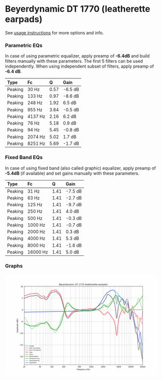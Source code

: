 # Beyerdynamic DT 1770 (leatherette earpads)
See [usage instructions](https://github.com/jaakkopasanen/AutoEq#usage) for more options and info.

### Parametric EQs
In case of using parametric equalizer, apply preamp of **-6.4dB** and build filters manually
with these parameters. The first 5 filters can be used independently.
When using independent subset of filters, apply preamp of **-6.4 dB**.

| Type    | Fc      |    Q | Gain    |
|:--------|:--------|:-----|:--------|
| Peaking | 30 Hz   | 0.57 | -6.5 dB |
| Peaking | 133 Hz  | 0.97 | -8.6 dB |
| Peaking | 248 Hz  | 1.92 | 6.5 dB  |
| Peaking | 955 Hz  | 3.64 | -0.5 dB |
| Peaking | 4137 Hz | 2.16 | 6.2 dB  |
| Peaking | 76 Hz   | 5.18 | 0.9 dB  |
| Peaking | 94 Hz   | 5.45 | -0.8 dB |
| Peaking | 2074 Hz | 5.02 | 1.7 dB  |
| Peaking | 8251 Hz | 5.69 | -1.7 dB |

### Fixed Band EQs
In case of using fixed band (also called graphic) equalizer, apply preamp of **-5.4dB**
(if available) and set gains manually with these parameters.

| Type    | Fc       |    Q | Gain    |
|:--------|:---------|:-----|:--------|
| Peaking | 31 Hz    | 1.41 | -7.5 dB |
| Peaking | 63 Hz    | 1.41 | -2.7 dB |
| Peaking | 125 Hz   | 1.41 | -9.7 dB |
| Peaking | 250 Hz   | 1.41 | 4.0 dB  |
| Peaking | 500 Hz   | 1.41 | -0.3 dB |
| Peaking | 1000 Hz  | 1.41 | -0.7 dB |
| Peaking | 2000 Hz  | 1.41 | 0.3 dB  |
| Peaking | 4000 Hz  | 1.41 | 5.3 dB  |
| Peaking | 8000 Hz  | 1.41 | -1.6 dB |
| Peaking | 16000 Hz | 1.41 | 5.0 dB  |

### Graphs
![](./Beyerdynamic%20DT%201770%20(leatherette%20earpads).png)